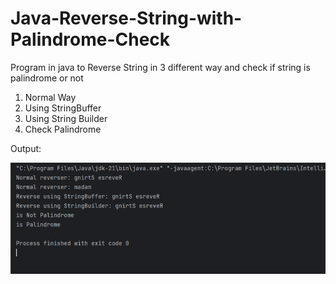 # Java-Reverse-String-with-Palindrome-Check
Program in java to Reverse String in 3 different way and check if string is palindrome or not

1. Normal Way
2. Using StringBuffer
3. Using String Builder
4. Check Palindrome

Output:

![img.png](img.png)
